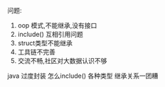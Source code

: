 

问题:
1. oop 模式,不能继承,没有接口 
2. include() 互相引用问题
3. struct类型不能继承
4. 工具链不完善
5. 交流不畅,社区对大数据认识不够


java 过度封装
怎么include() 
各种类型 继承关系一团糟








